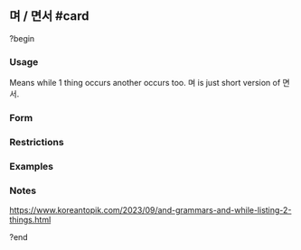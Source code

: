 ## 며 / 면서 #card
?begin
### Usage
Means while 1 thing occurs another occurs too. 며 is just short version of 면서.
### Form
### Restrictions
### Examples
### Notes
https://www.koreantopik.com/2023/09/and-grammars-and-while-listing-2-things.html
<!--SR:!2026-05-25,207,270-->
?end